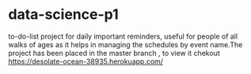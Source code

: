 # data-science-p1
 to-do-list project for daily important reminders, useful for people of all walks of ages as it helps in managing the schedules by event name.The
 project has been placed in the master branch , to view it chekout https://desolate-ocean-38935.herokuapp.com/
